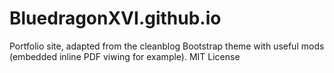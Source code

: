 # BluedragonXVI.github.io
Portfolio site, adapted from the cleanblog Bootstrap theme with useful mods (embedded inline PDF viwing for example).
MIT License
